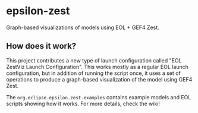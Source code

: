 epsilon-zest
===

Graph-based visualizations of models using EOL + GEF4 Zest.

How does it work?
---

This project contributes a new type of launch configuration called "EOL ZestViz
Launch Configuration". This works mostly as a regular EOL launch configuration,
but in addition of running the script once, it uses a set of operations to
produce a graph-based visualization of the model using GEF4 Zest.

The `org.eclipse.epsilon.zest.examples` contains example models and EOL scripts
showing how it works. For more details, check the wiki!
